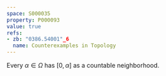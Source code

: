 ```yaml
---
space: S000035
property: P000093
value: true
refs:
- zb: "0386.54001"_6
  name: Counterexamples in Topology
---
```


Every $\alpha\in\Omega$ has $[0,\alpha]$ as a countable neighborhood.
